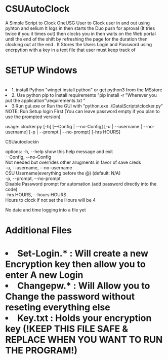 # CSUAutoClock
 A Simple Script to Clock OneUSG User to Clock user in and out using pyhton and selium
It logs in then starts the Duo push for aproval (It tries twice if you it times out) then clocks you in then waits on the Web portal until the end of the shift by refreshing the page for the duration then clocking out at the end . It Stores the Users Login and Password using encrpytion with a key in a text file that user must keep track of
<h1>SETUP Windows</h1><br/>

<li>1. install Python "winget install python" or get python3 from the MSstore
<li>2. Use python pip to install requirements "pip install -r "Wherever you put the application"\requirements.txt "
<li>3.Run gui.exe or Run the GUI with "python.exe .\Data\Scripts\clocker.py" NOTE: Run Setup login First (You can leave password empty if you plan to use the prompted version)

usage: clocker.py [-h] [--Config | --no-Config]
                  [-u | --username | --no-username]
                  [-p | --prompt | --no-prompt] [-hrs HOURS]

CSUautoclockin

options:
  -h, --help            show this help message and exit<br/>
  --Config, --no-Config<br/>
                        Not needed but overrides other arugments in favor of
                        save creds<br/>
  -u, --username, --no-username<br/>
                        CSU Username(everything before the @) (default: N/A)<br/>
  -p, --prompt, --no-prompt<br/>
                        Disable Password prompt for automation (add password
                        directly into the code)<br/>
  -hrs HOURS, --hours HOURS<br/>
                        Hours to clock if not set the Hours will be 4<br/>


No date and time logging  into a file yet 

<h1>Additional Files<h1>
<li>Set-Login.* : Will create a new Encryption key then allow you to enter A new Login 
<li>Changepw.* : Will Allow you to Change the password without reseting everything else 
<li>Key.txt : Holds your encryption key (!KEEP THIS FILE SAFE & REPLACE WHEN YOU WANT TO RUN THE PROGRAM!)
